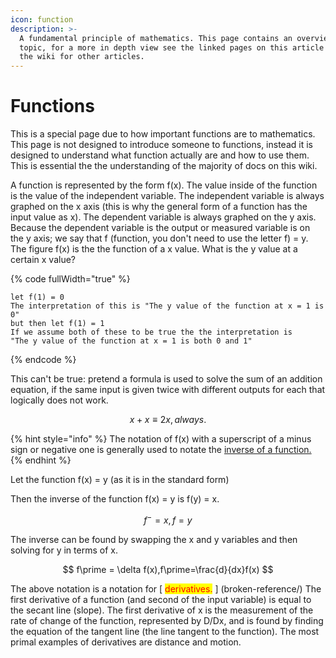 ```yaml
---
icon: function
description: >-
  A fundamental principle of mathematics. This page contains an overview of the
  topic, for a more in depth view see the linked pages on this article or search
  the wiki for other articles.
---
```


# Functions

This is a special page due to how important functions are to mathematics. This page is not designed to introduce someone to functions, instead it is designed to understand what function actually are and how to use them. This is essential the the understanding of the majority of docs on this wiki.

A function is represented by the form f(x). The value inside of the function is the value of the independent variable. The independent variable is always graphed on the x axis (this is why the general form of a function has the input value as x). The dependent variable is always graphed on the y axis. Because the dependent variable is the output or measured variable is on the y axis; we say that f (function, you don't need to use the letter f) = y. The figure f(x) is the the function of a x value. What is the y value at a certain x value?

{% code fullWidth="true" %}

```mathml
let f(1) = 0
The interpretation of this is "The y value of the function at x = 1 is 0"
but then let f(1) = 1
If we assume both of these to be true the the interpretation is 
"The y value of the function at x = 1 is both 0 and 1"
```

{% endcode %}

This can't be true: pretend a formula is used to solve the sum of an addition equation, if the same input is given twice with different outputs for each that logically does not work.

$$
x+x \equiv 2x, always.
$$

{% hint style="info" %}
The notation of f(x) with a superscript of a minus sign or negative one is generally used to notate the [inverse of a function.](function-catalog/inverse-functions.md)
{% endhint %}

Let the function f(x) = y (as it is in the standard form)

Then the inverse of the function f(x) = y is f(y) = x.

$$
f^- = x, f=y
$$

The inverse can be found by swapping the x and y variables and then solving for y in terms of x.

$$
f\prime = \delta f(x),f\prime=\frac{d}{dx}f(x)
$$

The above notation is a notation for [ <mark style = "color:red;" >derivatives.</mark> ] (broken-reference/) The first derivative of a function (and second of the input variable) is equal to the secant line (slope). The first derivative of x is the measurement of the rate of change of the function, represented by D/Dx, and is found by finding the equation of the tangent line (the line tangent to the function). The most primal examples of derivatives are distance and motion.
